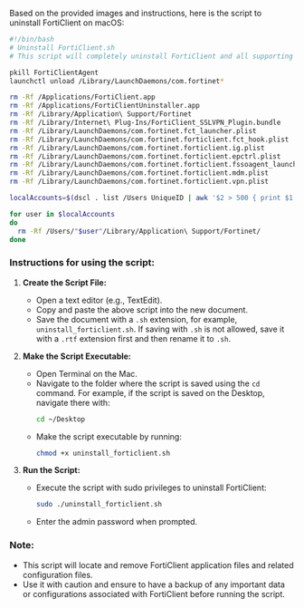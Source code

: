 Based on the provided images and instructions, here is the script to uninstall FortiClient on macOS:

```bash
#!/bin/bash
# Uninstall FortiClient.sh
# This script will completely uninstall FortiClient and all supporting components

pkill FortiClientAgent
launchctl unload /Library/LaunchDaemons/com.fortinet*

rm -Rf /Applications/FortiClient.app
rm -Rf /Applications/FortiClientUninstaller.app
rm -Rf /Library/Application\ Support/Fortinet
rm -Rf /Library/Internet\ Plug-Ins/FortiClient_SSLVPN_Plugin.bundle
rm -Rf /Library/LaunchDaemons/com.fortinet.fct_launcher.plist
rm -Rf /Library/LaunchDaemons/com.fortinet.forticlient.fct_hook.plist
rm -Rf /Library/LaunchDaemons/com.fortinet.forticlient.ig.plist
rm -Rf /Library/LaunchDaemons/com.fortinet.forticlient.epctrl.plist
rm -Rf /Library/LaunchDaemons/com.fortinet.forticlient.fssoagent_launchdaemon.plist
rm -Rf /Library/LaunchDaemons/com.fortinet.forticlient.mdm.plist
rm -Rf /Library/LaunchDaemons/com.fortinet.forticlient.vpn.plist

localAccounts=$(dscl . list /Users UniqueID | awk '$2 > 500 { print $1 }')

for user in $localAccounts
do
  rm -Rf /Users/"$user"/Library/Application\ Support/Fortinet/
done
```

### Instructions for using the script:

1. **Create the Script File:**
   - Open a text editor (e.g., TextEdit).
   - Copy and paste the above script into the new document.
   - Save the document with a `.sh` extension, for example, `uninstall_forticlient.sh`. If saving with `.sh` is not allowed, save it with a `.rtf` extension first and then rename it to `.sh`.

2. **Make the Script Executable:**
   - Open Terminal on the Mac.
   - Navigate to the folder where the script is saved using the `cd` command. For example, if the script is saved on the Desktop, navigate there with:
     ```sh
     cd ~/Desktop
     ```
   - Make the script executable by running:
     ```sh
     chmod +x uninstall_forticlient.sh
     ```

3. **Run the Script:**
   - Execute the script with sudo privileges to uninstall FortiClient:
     ```sh
     sudo ./uninstall_forticlient.sh
     ```
   - Enter the admin password when prompted.

### Note:
- This script will locate and remove FortiClient application files and related configuration files.
- Use it with caution and ensure to have a backup of any important data or configurations associated with FortiClient before running the script.
